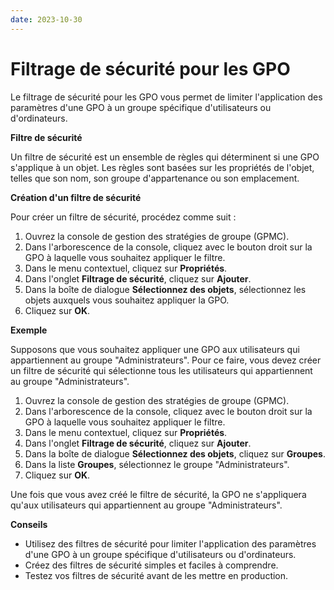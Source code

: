 ```yaml
---
date: 2023-10-30
---
```

# Filtrage de sécurité pour les GPO

Le filtrage de sécurité pour les GPO vous permet de limiter l'application des paramètres d'une GPO à un groupe spécifique d'utilisateurs ou d'ordinateurs.

**Filtre de sécurité**

Un filtre de sécurité est un ensemble de règles qui déterminent si une GPO s'applique à un objet. Les règles sont basées sur les propriétés de l'objet, telles que son nom, son groupe d'appartenance ou son emplacement.

**Création d'un filtre de sécurité**

Pour créer un filtre de sécurité, procédez comme suit :

1. Ouvrez la console de gestion des stratégies de groupe (GPMC).
2. Dans l'arborescence de la console, cliquez avec le bouton droit sur la GPO à laquelle vous souhaitez appliquer le filtre.
3. Dans le menu contextuel, cliquez sur **Propriétés**.
4. Dans l'onglet **Filtrage de sécurité**, cliquez sur **Ajouter**.
5. Dans la boîte de dialogue **Sélectionnez des objets**, sélectionnez les objets auxquels vous souhaitez appliquer la GPO.
6. Cliquez sur **OK**.

**Exemple**

Supposons que vous souhaitez appliquer une GPO aux utilisateurs qui appartiennent au groupe "Administrateurs". Pour ce faire, vous devez créer un filtre de sécurité qui sélectionne tous les utilisateurs qui appartiennent au groupe "Administrateurs".

1. Ouvrez la console de gestion des stratégies de groupe (GPMC).
2. Dans l'arborescence de la console, cliquez avec le bouton droit sur la GPO à laquelle vous souhaitez appliquer le filtre.
3. Dans le menu contextuel, cliquez sur **Propriétés**.
4. Dans l'onglet **Filtrage de sécurité**, cliquez sur **Ajouter**.
5. Dans la boîte de dialogue **Sélectionnez des objets**, cliquez sur **Groupes**.
6. Dans la liste **Groupes**, sélectionnez le groupe "Administrateurs".
7. Cliquez sur **OK**.

Une fois que vous avez créé le filtre de sécurité, la GPO ne s'appliquera qu'aux utilisateurs qui appartiennent au groupe "Administrateurs".

**Conseils**

* Utilisez des filtres de sécurité pour limiter l'application des paramètres d'une GPO à un groupe spécifique d'utilisateurs ou d'ordinateurs.
* Créez des filtres de sécurité simples et faciles à comprendre.
* Testez vos filtres de sécurité avant de les mettre en production.
